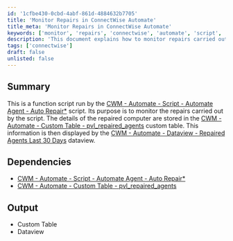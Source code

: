 ```yaml
---
id: '1cfbe430-0cbd-4abf-861d-4884632b7705'
title: 'Monitor Repairs in ConnectWise Automate'
title_meta: 'Monitor Repairs in ConnectWise Automate'
keywords: ['monitor', 'repairs', 'connectwise', 'automate', 'script', 'custom', 'table', 'dataview']
description: 'This document explains how to monitor repairs carried out by the ConnectWise Automate script, detailing the storage of repair information in a custom table and its display in a dataview for easy access to recent repairs.'
tags: ['connectwise']
draft: false
unlisted: false
---
```

## Summary

This is a function script run by the [CWM - Automate - Script - Automate Agent - Auto Repair*](<./Automate Agent - Auto Repair.md>) script. Its purpose is to monitor the repairs carried out by the script. The details of the repaired computer are stored in the [CWM - Automate - Custom Table - pvl_repaired_agents](<../tables/pvl_repaired_agents.md>) custom table. This information is then displayed by the [CWM - Automate - Dataview - Repaired Agents Last 30 Days](<../dataviews/Repaired Agents Last 30 Days.md>) dataview.

## Dependencies

- [CWM - Automate - Script - Automate Agent - Auto Repair*](<./Automate Agent - Auto Repair.md>)
- [CWM - Automate - Custom Table - pvl_repaired_agents](<../tables/pvl_repaired_agents.md>)

## Output

- Custom Table
- Dataview













